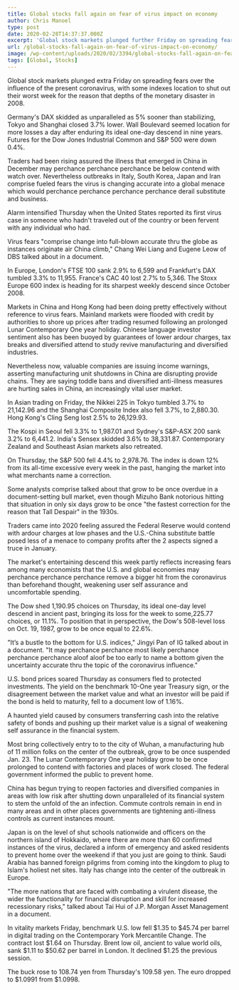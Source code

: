 ```yaml
---
title: Global stocks fall again on fear of virus impact on economy
author: Chris Manoel
type: post
date: 2020-02-28T14:37:37.000Z
excerpt: 'Global stock markets plunged further Friday on spreading fears over the impact of the new coronavirus, with some indexes set to close out their worst week since the depths of the financial crisis in 2008.Germany''s DAX skidded as much as 5% before stabilizing, Tokyo and Shanghai closed 3.7% lower. Wall Street looked set for more&hellip;'
url: /global-stocks-fall-again-on-fear-of-virus-impact-on-economy/
image: /wp-content/uploads/2020/02/3394/global-stocks-fall-again-on-fear-of-virus-impact-on-economy.jpeg
tags: [Global, Stocks]
---
```


Global stock markets plunged extra Friday on spreading fears over the influence of the present coronavirus, with some indexes location to shut out their worst week for the reason that depths of the monetary disaster in 2008.

Germany's DAX skidded as unparalleled as 5% sooner than stabilizing, Tokyo and Shanghai closed 3.7% lower. Wall Boulevard seemed location for more losses a day after enduring its ideal one-day descend in nine years. Futures for the Dow Jones Industrial Common and S&P 500 were down 0.4%.

Traders had been rising assured the illness that emerged in China in December may perchance perchance perchance be below contend with watch over. Nevertheless outbreaks in Italy, South Korea, Japan and Iran comprise fueled fears the virus is changing accurate into a global menace which would perchance perchance perchance perchance derail substitute and business.

Alarm intensified Thursday when the United States reported its first virus case in someone who hadn't traveled out of the country or been fervent with any individual who had.

Virus fears "comprise change into full-blown accurate thru the globe as instances originate air China climb," Chang Wei Liang and Eugene Leow of DBS talked about in a document.

In Europe, London's FTSE 100 sank 2.9% to 6,599 and Frankfurt's DAX tumbled 3.3% to 11,955. France's CAC 40 lost 2.7% to 5,346. The Stoxx Europe 600 index is heading for its sharpest weekly descend since October 2008.

Markets in China and Hong Kong had been doing pretty effectively without reference to virus fears. Mainland markets were flooded with credit by authorities to shore up prices after trading resumed following an prolonged Lunar Contemporary One year holiday. Chinese language investor sentiment also has been buoyed by guarantees of lower ardour charges, tax breaks and diversified attend to study revive manufacturing and diversified industries.

Nevertheless now, valuable companies are issuing income warnings, asserting manufacturing unit shutdowns in China are disrupting provide chains. They are saying toddle bans and diversified anti-illness measures are hurting sales in China, an increasingly vital user market.

In Asian trading on Friday, the Nikkei 225 in Tokyo tumbled 3.7% to 21,142.96 and the Shanghai Composite Index also fell 3.7%, to 2,880.30. Hong Kong's Cling Seng lost 2.5% to 26,129.93.

The Kospi in Seoul fell 3.3% to 1,987.01 and Sydney's S&P-ASX 200 sank 3.2% to 6,441.2. India's Sensex skidded 3.6% to 38,331.87. Contemporary Zealand and Southeast Asian markets also retreated.

On Thursday, the S&P 500 fell 4.4% to 2,978.76. The index is down 12% from its all-time excessive every week in the past, hanging the market into what merchants name a correction.

Some analysts comprise talked about that grow to be once overdue in a document-setting bull market, even though Mizuho Bank notorious hitting that situation in only six days grow to be once "the fastest correction for the reason that Tall Despair" in the 1930s.

Traders came into 2020 feeling assured the Federal Reserve would contend with ardour charges at low phases and the U.S.-China substitute battle posed less of a menace to company profits after the 2 aspects signed a truce in January.

The market's entertaining descend this week partly reflects increasing fears among many economists that the U.S. and global economies may perchance perchance perchance remove a bigger hit from the coronavirus than beforehand thought, weakening user self assurance and uncomfortable spending.

The Dow shed 1,190.95 choices on Thursday, its ideal one-day level descend in ancient past, bringing its loss for the week to some,225.77 choices, or 11.1%. To position that in perspective, the Dow's 508-level loss on Oct. 19, 1987, grow to be once equal to 22.6%.

"It’s a bustle to the bottom for U.S. indices," Jingyi Pan of IG talked about in a document. "It may perchance perchance most likely perchance perchance perchance aloof aloof be too early to name a bottom given the uncertainty accurate thru the topic of the coronavirus influence."

U.S. bond prices soared Thursday as consumers fled to protected investments. The yield on the benchmark 10-One year Treasury sign, or the disagreement between the market value and what an investor will be paid if the bond is held to maturity, fell to a document low of 1.16%.

A haunted yield caused by consumers transferring cash into the relative safety of bonds and pushing up their market value is a signal of weakening self assurance in the financial system.

Most bring collectively entry to to the city of Wuhan, a manufacturing hub of 11 million folks on the center of the outbreak, grow to be once suspended Jan. 23. The Lunar Contemporary One year holiday grow to be once prolonged to contend with factories and places of work closed. The federal government informed the public to prevent home.

China has begun trying to reopen factories and diversified companies in areas with low risk after shutting down unparalleled of its financial system to stem the unfold of the an infection. Commute controls remain in end in many areas and in other places governments are tightening anti-illness controls as current instances mount.

Japan is on the level of shut schools nationwide and officers on the northern island of Hokkaido, where there are more than 60 confirmed instances of the virus, declared a inform of emergency and asked residents to prevent home over the weekend if that you just are going to think. Saudi Arabia has banned foreign pilgrims from coming into the kingdom to plug to Islam's holiest net sites. Italy has change into the center of the outbreak in Europe.

"The more nations that are faced with combating a virulent disease, the wider the functionality for financial disruption and skill for increased recessionary risks," talked about Tai Hui of J.P. Morgan Asset Management in a document.

In vitality markets Friday, benchmark U.S. low fell $1.35 to $45.74 per barrel in digital trading on the Contemporary York Mercantile Change. The contract lost $1.64 on Thursday. Brent low oil, ancient to value world oils, sank $1.11 to $50.62 per barrel in London. It declined $1.25 the previous session.

The buck rose to 108.74 yen from Thursday's 109.58 yen. The euro dropped to $1.0991 from $1.0998.

